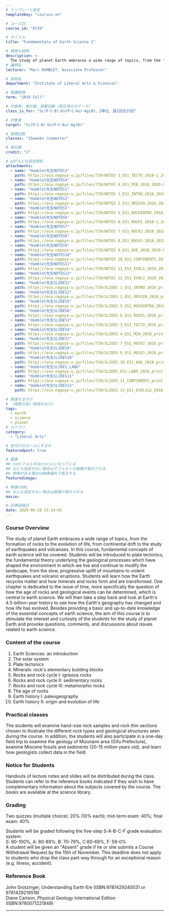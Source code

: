 ```yaml
---
# テンプレート指定
templateKey: "courses-en"

# コースID
course_id: "0739"

# タイトル
title: "Fundamentals of Earth Science I"

# 簡単な説明
description: >-
  The study of planet Earth embraces a wide range of topics, from the formation of rocks to the evolution of life, from continental drift to the study of earthquakes and volcanoes. In this course, fu ....
# 講師名
lecturer: "Marc HUMBLET, Associate Professor"

# 部局名
department: "Institute of Liberal Arts & Sciences"

# 開講時限
term: "2019	Fall"

# 対象者、単位数、授業回数（修正用の元データ）
class_is_for: "Sc(P･C･B)･En(P･C･Au)･Ag(B)、2単位、週1回全15回"

# 対象者
target: "Sc(P･C･B)･En(P･C･Au)･Ag(B)"

# 授業回数
classes: "15weeks /semester"

# 単位数
credit: "2"

# pdfなどの追加資料
attachments:
  - name: "Humblet先生NOTES3"
    path: https://ocw.nagoya-u.jp/files/739/NOTES 3_ES1_TECTO_2018-1_2020-05-28_15-19.pdf
  - name: "Humblet先生NOTES4"
    path: https://ocw.nagoya-u.jp/files/739/NOTES 4_ES1_MIN_2018_2020-05-28_15-19.pdf
  - name: "Humblet先生NOTES1"
    path: https://ocw.nagoya-u.jp/files/739/NOTES 1_ES1_INTRO_2018_2020-05-28_15-17.pdf
  - name: "Humblet先生NOTES2"
    path: https://ocw.nagoya-u.jp/files/739/NOTES 2_ES1_ORIGIN_2018_2020-05-28_15-19.pdf
  - name: "Humblet先生NOTES5"
    path: https://ocw.nagoya-u.jp/files/739/NOTES 5_ES1_ROCKINTRO_2018_2020-05-28_15-19.pdf
  - name: "Humblet先生NOTES6"
    path: https://ocw.nagoya-u.jp/files/739/NOTES 6_ES1_ROCK1_2018-1_2020-05-28_15-19.pdf
  - name: "Humblet先生NOTES7"
    path: https://ocw.nagoya-u.jp/files/739/NOTES 7_ES1_ROCK2_2018_2020-05-28_15-20.pdf
  - name: "Humblet先生NOTES8"
    path: https://ocw.nagoya-u.jp/files/739/NOTES 8_ES1_ROCK3_2018_2020-05-28_15-20.pdf
  - name: "Humblet先生NOTES9"
    path: https://ocw.nagoya-u.jp/files/739/NOTES 9_ES1_AGE_2018_2020-05-28_15-20.pdf
  - name: "Humblet先生NOTES10"
    path: https://ocw.nagoya-u.jp/files/739/NOTES 10_ES1_CONTINENTS_2018_2020-05-28_15-18.pdf
  - name: "Humblet先生NOTES11"
    path: https://ocw.nagoya-u.jp/files/739/NOTES 11_ES1_EVOL1_2018_2020-05-28_15-18.pdf
  - name: "Humblet先生NOTES12"
    path: https://ocw.nagoya-u.jp/files/739/NOTES 12_ES1_EVOL2_2018_2020-05-28_15-19.pdf
  - name: "Humblet先生SLIDES1"
    path: https://ocw.nagoya-u.jp/files/739/SLIDES 1_ES1_INTRO_2018_print.pdf
  - name: "Humblet先生SLIDES2"
    path: https://ocw.nagoya-u.jp/files/739/SLIDES 2_ES1_ORIGIN_2018_print .pdf
  - name: "Humblet先生SLIDES5"
    path: https://ocw.nagoya-u.jp/files/739/SLIDES 5_ES1_ROCKINTRO_2018_print.pdf
  - name: "Humblet先生SLIDES6"
    path: https://ocw.nagoya-u.jp/files/739/SLIDES 6_ES1_ROCK1_2018_print.pdf
  - name: "Humblet先生SLIDES3"
    path: https://ocw.nagoya-u.jp/files/739/SLIDES 3_ES1_TECTO_2018_print.pdf
  - name: "Humblet先生SLIDES4"
    path: https://ocw.nagoya-u.jp/files/739/SLIDES 4_ES1_MIN_2018_print-1.pdf
  - name: "Humblet先生SLIDES7"
    path: https://ocw.nagoya-u.jp/files/739/SLIDES 7_ES1_ROCK2_2018_print.pdf
  - name: "Humblet先生SLIDES8"
    path: https://ocw.nagoya-u.jp/files/739/SLIDES 8_ES1_ROCK3_2018_print.pdf
  - name: "Humblet先生SLIDES10"
    path: https://ocw.nagoya-u.jp/files/739/SLIDES 10_ES1_AGE_2018_print.pdf
  - name: "Humblet先生SLIDES_LABO"
    path: https://ocw.nagoya-u.jp/files/739/SLIDES_ES1_LABO_2018_print_2020-05-28_15-47.pdf
  - name: "Humblet先生SLIDES11"
    path: https://ocw.nagoya-u.jp/files/739/SLIDES_11_CONTINENTS_print_2018.pdf
  - name: "Humblet先生SLIDES12"
    path: https://ocw.nagoya-u.jp/files/739/SLIDES 12_ES1_EVOL1&2_2018_print_.pdf

# 関連するタグ
# （頻度の高い単語を出力）
tags:
  - earth
  - science
  - planet
# カテゴリ
category:
  - "Liberal Arts"

# 色付けのロールにするか
featuredpost: true

# 画像
## rootフォルダはstaticになっている
## なにも指定がない場合はデフォルトの画像が表示される
## 映像がある場合は映像優先で表示する
featuredimage:

# 映像のURL
## なにも指定がない場合は画像が表示される
movie:

# 記事投稿日
date: 2020-06-10 13:14:45
---
```


### Course Overview

The study of planet Earth embraces a wide range of topics, from the formation of rocks to the evolution of life, from continental drift to the study of earthquakes and volcanoes. In this course, fundamental concepts of earth science will be covered. Students will be introduced to plate tectonics, the fundamental theory underlying the geological processes which have shaped the environment in which we live and continue to modify the landscape, from the slow, progressive uplift of mountains to violent earthquakes and volcanic eruptions. Students will learn how the Earth recycles matter and how minerals and rocks form and are transformed. One chapter is dedicated to the issue of time, more specifically the question of how the age of rocks and geological events can be determined, which is central to earth science. We will then take a step back and look at Earth's 4.5-billion-year history to see how the Earth's geography has changed and how life has evolved. Besides providing a basic and up-to-date knowledge of the essential concepts of earth science, the aim of this course is to stimulate the interest and curiosity of the students for the study of planet Earth and provoke questions, comments, and discussions about issues related to earth science.

### Content of the course

1. Earth Sciences: an introduction
2. The solar system
3. Plate tectonics
4. Minerals: rock's elementary building blocks
5. Rocks and rock cycle I: igneous rocks
6. Rocks and rock cycle II: sedimentary rocks
7. Rocks and rock cycle III: metamorphic rocks
8. The age of rocks
9. Earth history I: paleogeography
10. Earth history II: origin and evolution of life

### Practical classes

The students will examine hand-size rock samples and rock thin sections chosen to illustrate the different rock types and geological structures seen during the course. In addition, the students will also participate in a one-day field trip to examine the geology of Mizunami area (Gifu Prefecture), examine Miocene fossils and sediments (20-15 million years old), and learn how geologists collect data in the field.

### Notice for Students

Handouts of lecture notes and slides will be distributed during the class. Students can refer to the reference books indicated if they wish to have complementary information about the subjects covered by the course. The books are available at the science library.

<h3 id="Grading">
  Grading
</h3> Two quizzes (multiple choice): 20% (10% each); mid-term exam: 40%; final exam: 40%

Students will be graded following the five-step S-A-B-C-F grade evaluation system.  
S: 90-100%, A: 80-89%, B: 70-79%, C:60-69%, F: 59-0%  
A student will be given an "Absent" grade if he or she submits a Course Withdrawal Request by the 15th of November. This deadline does not apply to students who drop the class part-way through for an exceptional reason (e.g. illness, accident).

### Reference Book

John Grotzinger, Understanding Earth 6/e (ISBN:9781429240031 or 9781429219518)<br>
Diane Carlson, Physical Geology International Edition (ISBN:9780071221849)

---
